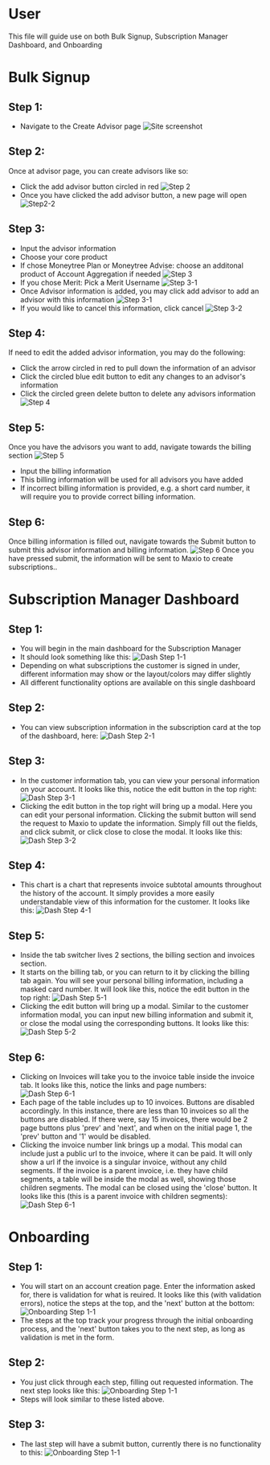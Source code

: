 # User

This file will guide use on both Bulk Signup, Subscription Manager Dashboard, and Onboarding

# Bulk Signup

## Step 1:

- Navigate to the Create Advisor page
  ![Site screenshot](./images/default-bulk-signup-frontend.png)

## Step 2:

Once at advisor page, you can create advisors like so:

- Click the add advisor button circled in red
  ![Step 2](./images/Step2-2-edit.png)
- Once you have clicked the add advisor button, a new page will open
  ![Step2-2](./images/Step2.png)

## Step 3:

- Input the advisor information
- Choose your core product
- If chose Moneytree Plan or Moneytree Advise: choose an additonal product of Account Aggregation if needed
  ![Step 3](./images/Step3-core.png)
- If you chose Merit: Pick a Merit Username
  ![Step 3-1](./images/Step3-merit.png)
- Once Advisor information is added, you may click add advisor to add an advisor with this information
  ![Step 3-1](./images/step3-add.png)
- If you would like to cancel this information, click cancel
  ![Step 3-2](./images/Step3-cancel.png)

## Step 4:

If need to edit the added advisor information, you may do the following:

- Click the arrow circled in red to pull down the information of an advisor
- Click the circled blue edit button to edit any changes to an advisor's information
- Click the circled green delete button to delete any advisors information
  ![Step 4](./images/step3-1-1.png)

## Step 5:

Once you have the advisors you want to add, navigate towards the billing section
![Step 5](./images/step4.png)

- Input the billing information
- This billing information will be used for all advisors you have added
- If incorrect billing information is provided, e.g. a short card number, it will require you to provide correct billing information.

## Step 6:

Once billing information is filled out, navigate towards the Submit button to submit this advisor information and billing information.
![Step 6](./images/step5.png)
Once you have pressed submit, the information will be sent to Maxio to create subscriptions..

# Subscription Manager Dashboard

## Step 1:

- You will begin in the main dashboard for the Subscription Manager
- It should look something like this:
  ![Dash Step 1-1](./images/step1-main-dashboard.png)
- Depending on what subscriptions the customer is signed in under, different information may show or the layout/colors may differ slightly
- All different functionality options are available on this single dashboard

## Step 2:
- You can view subscription information in the subscription card at the top of the dashboard, here:
  ![Dash Step 2-1](./images/step2-subscription-card.png)

## Step 3:
- In the customer information tab, you can view your personal information on your account. It looks like this, notice the edit button in the top right: 
  ![Dash Step 3-1](./images/step3-customer-info.png)
- Clicking the edit button in the top right will bring up a modal. Here you can edit your personal information. Clicking the submit button will send the request to Maxio to update the information. Simply fill out the fields, and click submit, or click close to close the modal. It looks like this:
  ![Dash Step 3-2](./images/step3-customer-info-modal.png)

## Step 4:
- This chart is a chart that represents invoice subtotal amounts throughout the history of the account. It simply provides a more easily understandable view of this information for the customer. It looks like this:
  ![Dash Step 4-1](./images/step4-invoice-chart.png)

## Step 5:
- Inside the tab switcher lives 2 sections, the billing section and invoices section.
- It starts on the billing tab, or you can return to it by clicking the billing tab again. You will see your personal billing information, including a masked card number. It will look like this, notice the edit button in the top right:
  ![Dash Step 5-1](./images/step5-billing-tab.png)
- Clicking the edit button will bring up a modal. Similar to the customer information modal, you can input new billing information and submit it, or close the modal using the corresponding buttons. It looks like this:
  ![Dash Step 5-2](./images/step5-billing-tab-modal.png)

## Step 6:
- Clicking on Invoices will take you to the invoice table inside the invoice tab. It looks like this, notice the links and page numbers:
  ![Dash Step 6-1](./images/step6-invoice-table.png)
- Each page of the table includes up to 10 invoices. Buttons are disabled accordingly. In this instance, there are less than 10 invoices so all the buttons are disabled. If there were, say 15 invoices, there would be 2 page buttons plus 'prev' and 'next', and when on the initial page 1, the 'prev' button and '1' would be disabled.
- Clicking the invoice number link brings up a modal. This modal can include just a public url to the invoice, where it can be paid. It will only show a url if the invoice is a singular invoice, without any child segments. If the invoice is a parent invoice, i.e. they have child segments, a table will be inside the modal as well, showing those children segments. The modal can be closed using the 'close' button. It looks like this (this is a parent invoice with children segments):
  ![Dash Step 6-1](./images/step6-invoice-table-modal.png)

# Onboarding
## Step 1:
- You will start on an account creation page. Enter the information asked for, there is validation for what is reuired. It looks like this (with validation errors), notice the steps at the top, and the 'next' button at the bottom:
  ![Onboarding Step 1-1](./images/step1-onboarding-account-creation.png)
- The steps at the top track your progress through the initial onboarding process, and the 'next' button takes you to the next step, as long as validation is met in the form.

## Step 2:
- You just click through each step, filling out requested information. The next step looks like this:
  ![Onboarding Step 1-1](./images/step1-onboarding-profile-setup.png)
- Steps will look similar to these listed above.

## Step 3:
- The last step will have a submit button, currently there is no functionality to this:
  ![Onboarding Step 1-1](./images/step1-onboarding-last-step.png)


